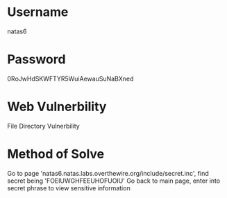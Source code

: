 # Username 
natas6

# Password
0RoJwHdSKWFTYR5WuiAewauSuNaBXned

# Web Vulnerbility
File Directory Vulnerbility

# Method of Solve
Go to page 'natas6.natas.labs.overthewire.org/include/secret.inc', find secret being 'FOEIUWGHFEEUHOFUOIU'
Go back to main page, enter into secret phrase to view sensitive information
